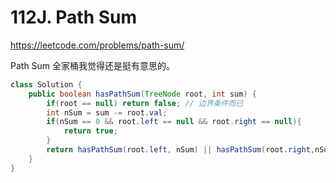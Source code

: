 # 112J. Path Sum

https://leetcode.com/problems/path-sum/

Path Sum 全家桶我觉得还是挺有意思的。

```java
class Solution {
    public boolean hasPathSum(TreeNode root, int sum) {
        if(root == null) return false; // 边界条件而已
        int nSum = sum -= root.val;
        if(nSum == 0 && root.left == null && root.right == null){
            return true;
        }
        return hasPathSum(root.left, nSum) || hasPathSum(root.right,nSum);
    }
}
```
